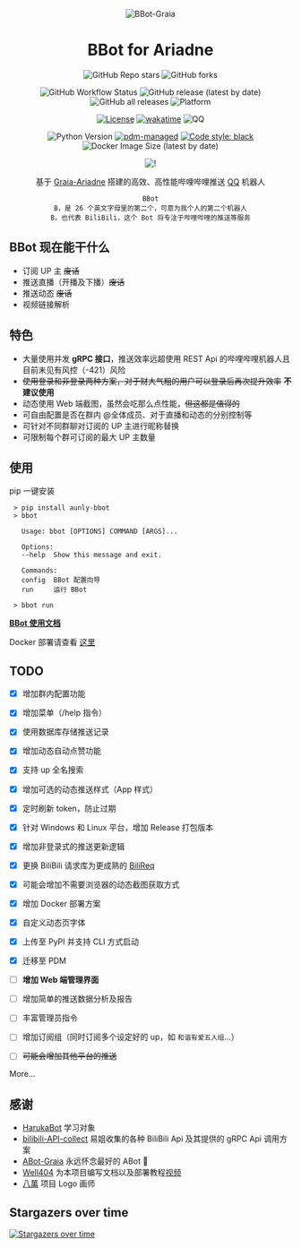 <div align="center">

![BBot-Graia](https://socialify.git.ci/djkcyl/BBot-Graia/image?description=1&font=Inter&logo=https%3A%2F%2Fgithub.com%2Fdjkcyl%2FBBot%2Fblob%2Fmaster%2Flogo.png%3Fraw%3Dtrue&owner=1&pattern=Circuit%20Board&theme=Dark)
  
# BBot for Ariadne
![GitHub Repo stars](https://img.shields.io/github/stars/djkcyl/BBot-Graia?style=social)
![GitHub forks](https://img.shields.io/github/forks/djkcyl/BBot-Graia?style=social)

![GitHub Workflow Status](https://img.shields.io/github/actions/workflow/status/djkcyl/BBot-Graia/prerelease.yml?branch=web)
![GitHub release (latest by date)](https://img.shields.io/github/v/release/djkcyl/BBot-Graia?color=brightgreen)
![GitHub all releases](https://img.shields.io/github/downloads/djkcyl/BBot-Graia/total)
![Platform](https://img.shields.io/badge/platform-linux_%7C_windows-lightgrey)

[![License](https://img.shields.io/github/license/djkcyl/BBot-Graia)](https://github.com/djkcyl/BBot-Graia/blob/master/LICENSE)
[![wakatime](https://wakatime.com/badge/user/917ecbcb-b65c-4618-bb8d-9b2599e7a50f/project/a30b1fe9-dd2a-4539-b9fe-7ca124a2749e.svg)](https://wakatime.com/badge/user/917ecbcb-b65c-4618-bb8d-9b2599e7a50f/project/a30b1fe9-dd2a-4539-b9fe-7ca124a2749e)
![QQ](https://img.shields.io/badge/Tencent_QQ-2948531755-ff69b4)

![Python Version](https://img.shields.io/badge/python-3.9-blue)
[![pdm-managed](https://img.shields.io/badge/pdm-managed-blueviolet)](https://pdm.fming.dev)
[![Code style: black](https://img.shields.io/badge/code%20style-black-000000.svg)](https://github.com/psf/black)
![Docker Image Size (latest by date)](https://img.shields.io/docker/image-size/djkcyl/bbot)

![!](https://count.getloli.com/get/@BBot-Graia?theme=rule34)

基于 [Graia-Ariadne](../../../../GraiaProject/Ariadne) 搭建的高效、高性能哔哩哔哩推送 [QQ](../../../../project-mirai/mirai-api-http) 机器人

```text
BBot
B，是 26 个英文字母里的第二个，可意为我个人的第二个机器人
B，也代表 BiliBili，这个 Bot 将专注于哔哩哔哩的推送等服务
```

</div>

## BBot 现在能干什么

- 订阅 UP 主 ~~废话~~
- 推送直播（开播及下播）~~废话~~
- 推送动态 ~~废话~~
- 视频链接解析

## 特色

- 大量使用并发 **gRPC 接口**，推送效率远超使用 REST Api 的哔哩哔哩机器人且目前未见有风控（-421）风险
- ~~使用登录和非登录两种方案，对于财大气粗的用户可以登录后再次提升效率~~ **不建议使用**
- 动态使用 Web 端截图，虽然会吃那么点性能，~~但这都是值得的~~
- 可自由配置是否在群内 @全体成员、对于直播和动态的分别控制等
- 可针对不同群聊对订阅的 UP 主进行昵称替换
- 可限制每个群可订阅的最大 UP 主数量

## 使用

pip 一键安装

```shell
 > pip install aunly-bbot
 > bbot 

   Usage: bbot [OPTIONS] COMMAND [ARGS]...

   Options:
   --help  Show this message and exit.

   Commands:
   config  BBot 配置向导
   run     运行 BBot

 > bbot run
```


**[BBot 使用文档](https://github.com/djkcyl/BBot-Graia/wiki)**

Docker 部署请查看 [这里](https://github.com/djkcyl/BBot-Graia/wiki/Docker)

## TODO

- [x] 增加群内配置功能
- [x] 增加菜单（/help 指令）
- [x] 使用数据库存储推送记录
- [x] 增加动态自动点赞功能
- [x] 支持 up 全名搜索
- [x] 增加可选的动态推送样式（App 样式）
- [x] 定时刷新 token，防止过期
- [x] 针对 Windows 和 Linux 平台，增加 Release 打包版本
- [x] 增加非登录式的推送更新逻辑
- [x] 更换 BiliBili 请求库为更成熟的 [BiliReq](../../../../SK-415/bilireq)
- [x] 可能会增加不需要浏览器的动态截图获取方式
- [x] 增加 Docker 部署方案
- [x] 自定义动态页字体
- [x] 上传至 PyPI 并支持 CLI 方式启动
- [x] 迁移至 PDM
- [ ] **增加 Web 端管理界面**
- [ ] 增加简单的推送数据分析及报告
- [ ] 丰富管理员指令
- [ ] 增加订阅组（同时订阅多个设定好的 up，如 `和谐有爱五人组`...）
- [ ] ~~可能会增加其他平台的推送~~


More...

## 感谢

- [HarukaBot](../../../../SK-415/HarukaBot) 学习对象
- [bilibili-API-collect](../../../../SocialSisterYi/bilibili-API-collect) 易姐收集的各种 BiliBili Api 及其提供的 gRPC Api 调用方案
- [ABot-Graia](../../../../djkcyl/ABot-Graia) 永远怀念最好的 ABot 🙏
- [Well404](https://space.bilibili.com/33138220/) 为本项目编写文档以及部署教程[视频](https://www.bilibili.com/video/BV16B4y137sx)
- [八萬](https://space.bilibili.com/8027000) 项目 Logo 画师

## Stargazers over time

[![Stargazers over time](https://starchart.cc/djkcyl/BBot-Graia.svg)](https://starchart.cc/djkcyl/BBot-Graia)
